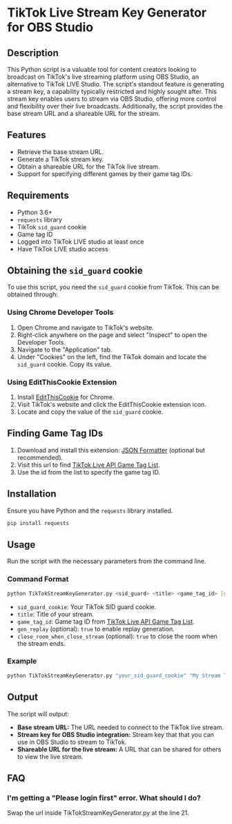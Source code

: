 # TikTok Live Stream Key Generator for OBS Studio

## Description
This Python script is a valuable tool for content creators looking to broadcast on TikTok's live streaming platform using OBS Studio, an alternative to TikTok LIVE Studio. The script's standout feature is generating a stream key, a capability typically restricted and highly sought after. This stream key enables users to stream via OBS Studio, offering more control and flexibility over their live broadcasts. Additionally, the script provides the base stream URL and a shareable URL for the stream.

## Features
- Retrieve the base stream URL.
- Generate a TikTok stream key.
- Obtain a shareable URL for the TikTok live stream.
- Support for specifying different games by their game tag IDs.

## Requirements
- Python 3.6+
- `requests` library
- TikTok `sid_guard` cookie
- Game tag ID
- Logged into TikTok LIVE studio at least once
- Have TikTok LIVE studio access

## Obtaining the `sid_guard` cookie
To use this script, you need the `sid_guard` cookie from TikTok. This can be obtained through:

### Using Chrome Developer Tools
1. Open Chrome and navigate to TikTok's website.
2. Right-click anywhere on the page and select "Inspect" to open the Developer Tools.
3. Navigate to the "Application" tab.
4. Under "Cookies" on the left, find the TikTok domain and locate the `sid_guard` cookie. Copy its value.

### Using EditThisCookie Extension
1. Install [EditThisCookie](https://chromewebstore.google.com/detail/editthiscookie/fngmhnnpilhplaeedifhccceomclgfbg) for Chrome.
2. Visit TikTok's website and click the EditThisCookie extension icon.
3. Locate and copy the value of the `sid_guard` cookie.

## Finding Game Tag IDs
1. Download and install this extension: [JSON Formatter](https://chromewebstore.google.com/detail/json-formatter/bcjindcccaagfpapjjmafapmmgkkhgoa) (optional but recommended).
2. Visit this url to find [TikTok Live API Game Tag List](https://webcast16-normal-c-useast2a.tiktokv.com/webcast/room/hashtag/list/).
3. Use the id from the list to specify the game tag ID.


## Installation
Ensure you have Python and the `requests` library installed.

```bash
pip install requests
```

## Usage
Run the script with the necessary parameters from the command line.

### Command Format
```bash
python TikTokStreamKeyGenerator.py <sid_guard> <title> <game_tag_id> [gen_replay] [close_room_when_close_stream]
```

- `sid_guard_cookie`: Your TikTok SID guard cookie.
- `title`: Title of your stream.
- `game_tag_id`: Game tag ID from [TikTok Live API Game Tag List](https://webcast16-normal-c-useast2a.tiktokv.com/webcast/room/hashtag/list/).
- `gen_replay` (optional): `true` to enable replay generation.
- `close_room_when_close_stream` (optional): `true` to close the room when the stream ends.

### Example

```bash
python TikTokStreamKeyGenerator.py "your_sid_guard_cookie" "My Stream Title" "12345" true false
```
## Output

The script will output:
- **Base stream URL:** The URL needed to connect to the TikTok live stream.
- **Stream key for OBS Studio integration:** Stream key that that you can use in OBS Studio to stream to TikTok.
- **Shareable URL for the live stream:** A URL that can be shared for others to view the live stream.

## FAQ
### I'm getting a "Please login first" error. What should I do?
Swap the url inside TikTokStreamKeyGenerator.py at the line 21.